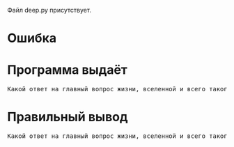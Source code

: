 Файл deep.py присутствует.
# Ошибка
# Программа выдаёт
<pre>
Какой ответ на главный вопрос жизни, вселенной и всего такого?  Да
</pre>
# Правильный вывод
<pre>Какой ответ на главный вопрос жизни, вселенной и всего такого? Да
</pre>